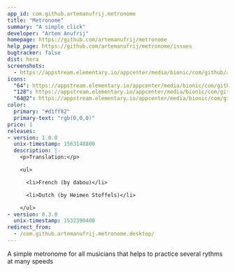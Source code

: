 ```yaml
---
app_id: com.github.artemanufrij.metronome
title: "Metronome"
summary: "A simple click"
developer: "Artem Anufrij"
homepage: https://github.com/artemanufrij/metronome
help_page: https://github.com/artemanufrij/metronome/issues
bugtracker: false
dist: hera
screenshots:
  - https://appstream.elementary.io/appcenter/media/bionic/com/github/artemanufrij.metronome/1D2106AD2D4EC9DB3D29686AB12E21F3/screenshots/image-1_orig.png
icons:
  "64": https://appstream.elementary.io/appcenter/media/bionic/com/github/artemanufrij.metronome/1D2106AD2D4EC9DB3D29686AB12E21F3/icons/64x64/com.github.artemanufrij.metronome_com.github.artemanufrij.metronome.png
  "128": https://appstream.elementary.io/appcenter/media/bionic/com/github/artemanufrij.metronome/1D2106AD2D4EC9DB3D29686AB12E21F3/icons/128x128/com.github.artemanufrij.metronome_com.github.artemanufrij.metronome.png
  "64@2": https://appstream.elementary.io/appcenter/media/bionic/com/github/artemanufrij.metronome/1D2106AD2D4EC9DB3D29686AB12E21F3/icons/64x64@2/com.github.artemanufrij.metronome_com.github.artemanufrij.metronome.png
color:
  primary: "#d1ff82"
  primary-text: "rgb(0,0,0)"
price: 1
releases:
- version: 1.0.0
  unix-timestamp: 1563148800
  description: |-
    <p>Translation:</p>

    <ul>

      <li>French (by dabou)</li>

      <li>Dutch (by Heimen Stoffels)</li>

    </ul>
- version: 0.3.0
  unix-timestamp: 1532390400
redirect_from:
  - /com.github.artemanufrij.metronome.desktop/
---
```


<p>A simple metronome for all musicians that helps to practice several rythms at many speeds</p>